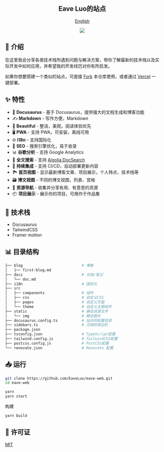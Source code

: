 <h2 align="center">
Eave Luo的站点
</h2>

<p align="center">
<a href="README.en.md">
English
</a>
</p>

<p align="center">
<a href="https://vercel.com/new/clone?repository-url=https://github.com/EaveLuo/eave-web/tree/master&project-name=blog&repo-name=blog" rel="nofollow"><img src="https://vercel.com/button"></a>
</p>

## 👋 介绍

在这里我会分享各类技术栈所遇到问题与解决方案，带你了解最新的技术栈以及实际开发中如何应用，并希望我的开发经历对你有所启发。

如果你想要搭建一个类似的站点，可直接 [Fork](https://github.com/EaveLuo/eave-web/fork) 本仓库使用，或者通过 [Vercel](https://vercel.com/new/clone?repository-url=https://github.com/EaveLuo/eave-web/tree/master&project-name=blog&repo-name=blog) 一键部署。

## ✨ 特性

- 🦖 **Docusaurus** - 基于 Docusaurus，提供强大的文档生成和博客功能
- ✍️ **Markdown** - 写作方便，Markdown
- 🎨 **Beautiful** - 整洁，美观，阅读体验优先
- 🖥️ **PWA** - 支持 PWA，可安装，离线可用
- 🌐 **i18n** - 支持国际化
- 💯 **SEO** - 搜索引擎优化，易于收录
- 📊 **谷歌分析** - 支持 Google Analytics
- 🔎 **全文搜索** - 支持 [Algolia DocSearch](https://github.com/algolia/docsearch)
- 🚀 **持续集成** - 支持 CI/CD，自动部署更新内容
- 🏞️ **首页视图** - 显示最新博客文章、项目展示，个人特点，技术栈等
- 🗃️ **博文视图** - 不同的博文视图，列表、宫格
- 🌈 **资源导航** - 收集并分享有用、有意思的资源
- 📦 **项目展示** - 展示你的项目，可用作于作品集

## :wrench: 技术栈

- Docusaurus
- TailwindCSS
- Framer motion

## 📊 目录结构

```bash
├── blog                           # 博客
│   ├── first-blog.md
├── docs                           # 文档/笔记
│   └── doc.md
├── i18n                           # 国际化
├── src
│   ├── components                 # 组件
│   ├── css                        # 自定义CSS
│   ├── pages                      # 自定义页面
│   └── theme                      # 自定义主题组件
├── static                         # 静态资源文件
│   └── img                        # 静态图片
├── docusaurus.config.ts           # 站点的配置信息
├── sidebars.ts                    # 文档的侧边栏
├── package.json
├── tsconfig.json                  # TypeScript配置
├── tailwind.config.js             # TailwindCSS配置
├── postcss.config.js              # PostCSS配置
└── renovate.json                  # Renovate 配置
```

## 📥 运行

```bash
git clone https://github.com/EaveLuo/eave-web.git
cd eave-web

yarn
yarn start
```

构建

```bash
yarn build
```

## 📝 许可证

[MIT](./LICENSE)
